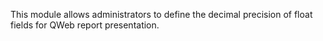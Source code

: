 This module allows administrators to define the decimal precision of float fields for
QWeb report presentation.
